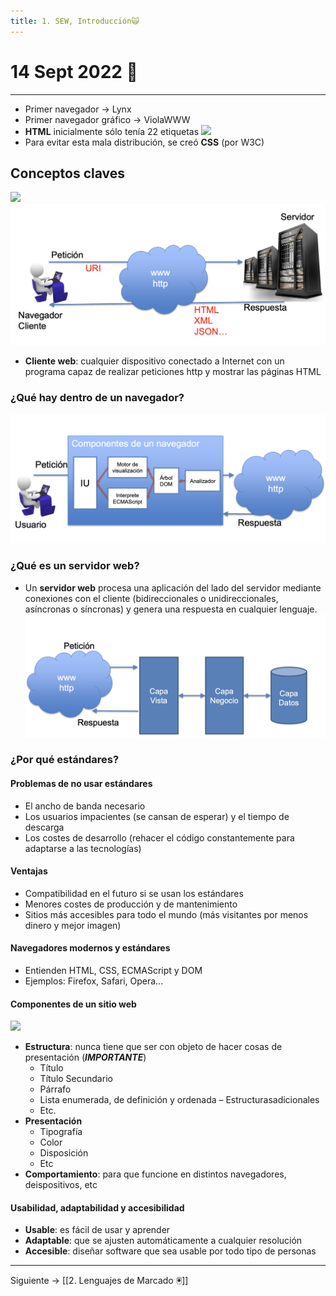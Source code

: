 ```yaml
---
title: 1. SEW, Introducción🙀
---
```

# 14 Sept 2022 🦂
---
- Primer navegador -> Lynx
- Primer navegador gráfico -> ViolaWWW
- **HTML** inicialmente sólo tenía 22 etiquetas
![](img/error%20web%201.png|500)
- Para evitar esta mala distribución, se creó **CSS** (por W3C)

## Conceptos claves
![](img/cliente%20servidor.png|500)
![](img/cliente%20servidor%202.png)

- **Cliente web**: cualquier dispositivo conectado a Internet con un programa capaz de realizar peticiones http  y mostrar las páginas HTML

### ¿Qué hay dentro de un navegador?
![](img/navegador%201.png)

### ¿Qué es un servidor web?
- Un **servidor web** procesa una aplicación del lado del servidor mediante conexiones con el cliente (bidireccionales o unidireccionales, asíncronas o síncronas) y genera una respuesta en cualquier lenguaje.
![](img/servidor%20web.png)

### ¿Por qué estándares?
#### Problemas de no usar estándares
- El ancho de banda necesario
- Los usuarios impacientes (se cansan de esperar) y el tiempo de descarga
- Los costes de desarrollo (rehacer el código constantemente para adaptarse a las tecnologías)

#### Ventajas
- Compatibilidad en el futuro si se usan los estándares
- Menores costes de producción y de mantenimiento 
- Sitios más accesibles para todo el mundo (más visitantes por menos dinero y mejor imagen)

#### Navegadores modernos y estándares
- Entienden HTML, CSS, ECMAScript y DOM
- Ejemplos: Firefox, Safari, Opera...

#### Componentes de un sitio web
![](img/componentes%20web.png|500)
- **Estructura**: nunca tiene que ser con objeto de hacer cosas de presentación (***IMPORTANTE***)
	- Título  
	- Título Secundario  
	- Párrafo  
    - Lista enumerada, de definición y ordenada – Estructurasadicionales  
	- Etc.
- **Presentación**
	- Tipografía
	- Color
	- Disposición
	- Etc
- **Comportamiento**: para que funcione en distintos navegadores, deispositivos, etc

#### Usabilidad, adaptabilidad y accesibilidad
- **Usable**: es fácil de usar y aprender
- **Adaptable**: que se ajusten automáticamente a cualquier resolución
- **Accesible**: diseñar software que sea usable por todo tipo de personas

---
Siguiente -> [[2. Lenguajes de Marcado 🖲]]